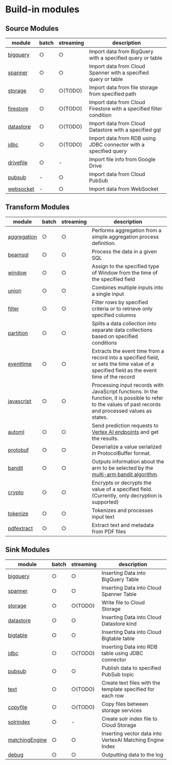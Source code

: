 # Build-in modules

## Source Modules

| module                           | batch | streaming | description                                                        |
|----------------------------------|-------|-----------|--------------------------------------------------------------------|
| [bigquery](source/bigquery.md)   | ○     | ○         | Import data from BigQuery with a specified query or table          |
| [spanner](source/spanner.md)     | ○     | ○         | Import data from Cloud Spanner with a specified query or table     |
| [storage](source/storage.md)     | ○     | ○(TODO)   | Import data from file storage from specified path                  |
| [firestore](source/firestore.md) | ○     | ○(TODO)   | Import data from Cloud Firestore with a specified filter condition |
| [datastore](source/datastore.md) | ○     | ○(TODO)   | Import data from Cloud Datastore with a specified gql              |
| [jdbc](source/jdbc.md)           | ○     | ○(TODO)   | Import data from RDB using JDBC connector with a specified query   |
| [drivefile](source/drivefile.md) | ○     | -         | Import file info from Google Drive                                 |
| [pubsub](source/pubsub.md)       | -     | ○         | Import data from Cloud PubSub                                      |
| [websocket](source/websocket.md) | -     | ○         | Import data from WebSocket                                         |

## Transform Modules

| module                                  | batch | streaming | description                                                                                                                                                |
|-----------------------------------------|-------|-----------|------------------------------------------------------------------------------------------------------------------------------------------------------------|
| [aggregation](transform/aggregation.md) | ○     | ○         | Performs aggregation from a simple aggregation process definition.                                                                                         |
| [beamsql](transform/beamsql.md)         | ○     | ○         | Process the data in a given SQL                                                                                                                            |
| [window](transform/window.md)           | ○     | ○         | Assign to the specified type of Window from the time of the specified field                                                                                |
| [union](transform/union.md)             | ○     | ○         | Combines multiple inputs into a single input                                                                                                               |
| [filter](transform/filter.md)           | ○     | ○         | Filter rows by specified criteria or to retrieve only specified columns                                                                                    |
| [partition](transform/partition.md)     | ○     | ○         | Splits a data collection into separate data collections based on specified conditions                                                                      |
| [eventtime](transform/eventtime.md)     | ○     | ○         | Extracts the event time from a record into a specified field, or sets the time value of a specified field as the event time of the record                  |
| [javascript](transform/javascript.md)   | ○     | ○         | Processing input records with JavaScript functions. In the function, it is possible to refer to the values of past records and processed values as states. |
| [automl](transform/automl.md)           | ○     | ○         | Send prediction requests to [Vertex AI endpoints](https://cloud.google.com/vertex-ai/docs/predictions/online-predictions-automl) and get the results.      |
| [protobuf](transform/protobuf.md)       | ○     | ○         | Deserialize a value serialized in ProtocolBuffer format.                                                                                                   |
| [bandit](transform/bandit.md)           | ○     | ○         | Outputs information about the arm to be selected by the [multi-arm bandit algorithm](https://en.wikipedia.org/wiki/Multi-armed_bandit).                    |
| [crypto](transform/crypto.md)           | ○     | ○         | Encrypts or decrypts the value of a specified field.(Currently, only decryption is supported)                                                              |
| [tokenize](transform/tokenize.md)       | ○     | ○         | Tokenizes and processes input text                                                                                                                         |
| [pdfextract](transform/pdfextract.md)   | ○     | ○         | Extract text and metadata from PDF files                                                                                                                   |

## Sink Modules

| module                                   | batch | streaming | description                                                |
|------------------------------------------|-------|-----------|------------------------------------------------------------|
| [bigquery](sink/bigquery.md)             | ○     | ○         | Inserting Data into BigQuery Table                         |
| [spanner](sink/spanner.md)               | ○     | ○         | Inserting Data into Cloud Spanner Table                    |
| [storage](sink/storage.md)               | ○     | ○(TODO)   | Write file to Cloud Storage                                |
| [datastore](sink/datastore.md)           | ○     | ○         | Inserting Data into Cloud Datastore kind                   |
| [bigtable](sink/bigtable.md)             | ○     | ○         | Inserting Data into Cloud Bigtable table                   |
| [jdbc](sink/jdbc.md)                     | ○     | ○(TODO)   | Inserting Data into RDB table using JDBC connector         |
| [pubsub](sink/pubsub.md)                 | ○     | ○         | Publish data to specified PubSub topic                     |
| [text](sink/text.md)                     | ○     | ○(TODO)   | Create text files with the template specified for each row |
| [copyfile](sink/copyfile.md)             | ○     | ○(TODO)   | Copy files between storage services                        |
| [solrindex](sink/solrindex.md)           | ○     | -         | Create solr index file to Cloud Storage                    |
| [matchingEngine](sink/matchingengine.md) | ○     | ○         | Inserting vector data into VertexAI Matching Engine Index  |
| [debug](sink/debug.md)                   | ○     | ○         | Outputting data to the log                                 |
